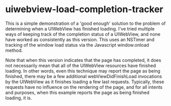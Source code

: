 uiwebview-load-completion-tracker
=================================

This is a simple demonstration of a 'good enough' solution to the problem
of determining when a UIWebView has finished loading. I've tried multiple
ways of keeping track of the completion status of a UIWebView, and none have
worked as consistently as this version. This uses an NSTimer and tracking 
of the window load status via the Javascript window.onload method.

Note that when this version indicates that the page has completed, it does
not necessarily mean that all of the UIWebView resources have finished
loading. In other words, even this technique may report the page as being
finished, there may be a few additional webViewDidFinishLoad invocations
by the UIWebView as it finishes loading a few last requests. Typically,
these requests have no influence on the rendering of the page, and for
all intents and purposes, when this example reports the page as being
finished loading, it is.

